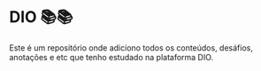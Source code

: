 # DIO 📚📚
Este é um repositório onde adiciono todos os conteúdos, desáfios, anotações e etc que tenho estudado na plataforma DIO.
